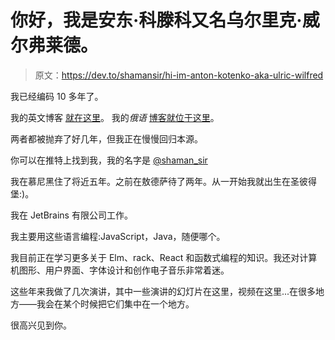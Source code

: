 # 你好，我是安东·科滕科又名乌尔里克·威尔弗莱德。

> 原文：<https://dev.to/shamansir/hi-im-anton-kotenko-aka-ulric-wilfred>

我已经编码 10 多年了。

我的英文博客 [就在这里](http://shamansir.github.io/blog)。
我的*俄语* [博客就位于这里](http://shamansir.github.io/blog/ru)。

两者都被抛弃了好几年，但我正在慢慢回归本源。

你可以在推特上找到我，我的名字是 [@shaman_sir](https://twitter.com/shaman_sir)

我在慕尼黑住了将近五年。之前在敖德萨待了两年。从一开始我就出生在圣彼得堡:)。

我在 JetBrains 有限公司工作。

我主要用这些语言编程:JavaScript，Java，随便哪个。

我目前正在学习更多关于 Elm、rack、React 和函数式编程的知识。我还对计算机图形、用户界面、字体设计和创作电子音乐非常着迷。

这些年来我做了几次演讲，其中一些演讲的幻灯片在这里，视频在这里...在很多地方——我会在某个时候把它们集中在一个地方。

很高兴见到你。